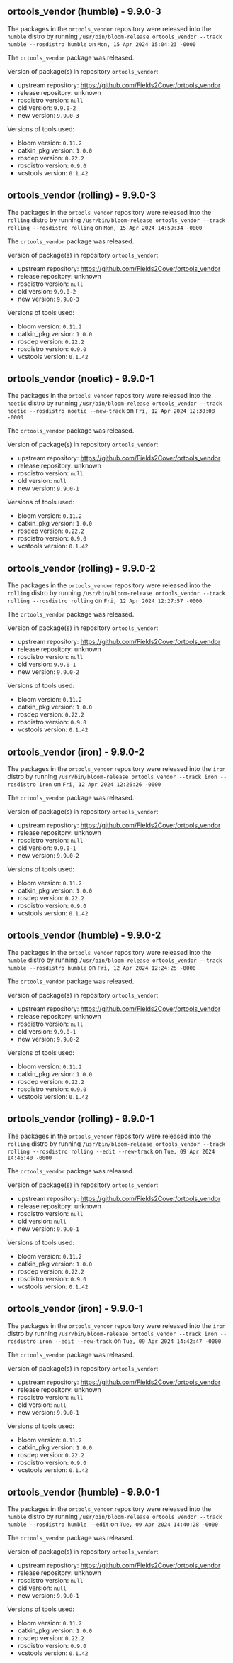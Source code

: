 ## ortools_vendor (humble) - 9.9.0-3

The packages in the `ortools_vendor` repository were released into the `humble` distro by running `/usr/bin/bloom-release ortools_vendor --track humble --rosdistro humble` on `Mon, 15 Apr 2024 15:04:23 -0000`

The `ortools_vendor` package was released.

Version of package(s) in repository `ortools_vendor`:

- upstream repository: https://github.com/Fields2Cover/ortools_vendor
- release repository: unknown
- rosdistro version: `null`
- old version: `9.9.0-2`
- new version: `9.9.0-3`

Versions of tools used:

- bloom version: `0.11.2`
- catkin_pkg version: `1.0.0`
- rosdep version: `0.22.2`
- rosdistro version: `0.9.0`
- vcstools version: `0.1.42`


## ortools_vendor (rolling) - 9.9.0-3

The packages in the `ortools_vendor` repository were released into the `rolling` distro by running `/usr/bin/bloom-release ortools_vendor --track rolling --rosdistro rolling` on `Mon, 15 Apr 2024 14:59:34 -0000`

The `ortools_vendor` package was released.

Version of package(s) in repository `ortools_vendor`:

- upstream repository: https://github.com/Fields2Cover/ortools_vendor
- release repository: unknown
- rosdistro version: `null`
- old version: `9.9.0-2`
- new version: `9.9.0-3`

Versions of tools used:

- bloom version: `0.11.2`
- catkin_pkg version: `1.0.0`
- rosdep version: `0.22.2`
- rosdistro version: `0.9.0`
- vcstools version: `0.1.42`


## ortools_vendor (noetic) - 9.9.0-1

The packages in the `ortools_vendor` repository were released into the `noetic` distro by running `/usr/bin/bloom-release ortools_vendor --track noetic --rosdistro noetic --new-track` on `Fri, 12 Apr 2024 12:30:08 -0000`

The `ortools_vendor` package was released.

Version of package(s) in repository `ortools_vendor`:

- upstream repository: https://github.com/Fields2Cover/ortools_vendor
- release repository: unknown
- rosdistro version: `null`
- old version: `null`
- new version: `9.9.0-1`

Versions of tools used:

- bloom version: `0.11.2`
- catkin_pkg version: `1.0.0`
- rosdep version: `0.22.2`
- rosdistro version: `0.9.0`
- vcstools version: `0.1.42`


## ortools_vendor (rolling) - 9.9.0-2

The packages in the `ortools_vendor` repository were released into the `rolling` distro by running `/usr/bin/bloom-release ortools_vendor --track rolling --rosdistro rolling` on `Fri, 12 Apr 2024 12:27:57 -0000`

The `ortools_vendor` package was released.

Version of package(s) in repository `ortools_vendor`:

- upstream repository: https://github.com/Fields2Cover/ortools_vendor
- release repository: unknown
- rosdistro version: `null`
- old version: `9.9.0-1`
- new version: `9.9.0-2`

Versions of tools used:

- bloom version: `0.11.2`
- catkin_pkg version: `1.0.0`
- rosdep version: `0.22.2`
- rosdistro version: `0.9.0`
- vcstools version: `0.1.42`


## ortools_vendor (iron) - 9.9.0-2

The packages in the `ortools_vendor` repository were released into the `iron` distro by running `/usr/bin/bloom-release ortools_vendor --track iron --rosdistro iron` on `Fri, 12 Apr 2024 12:26:26 -0000`

The `ortools_vendor` package was released.

Version of package(s) in repository `ortools_vendor`:

- upstream repository: https://github.com/Fields2Cover/ortools_vendor
- release repository: unknown
- rosdistro version: `null`
- old version: `9.9.0-1`
- new version: `9.9.0-2`

Versions of tools used:

- bloom version: `0.11.2`
- catkin_pkg version: `1.0.0`
- rosdep version: `0.22.2`
- rosdistro version: `0.9.0`
- vcstools version: `0.1.42`


## ortools_vendor (humble) - 9.9.0-2

The packages in the `ortools_vendor` repository were released into the `humble` distro by running `/usr/bin/bloom-release ortools_vendor --track humble --rosdistro humble` on `Fri, 12 Apr 2024 12:24:25 -0000`

The `ortools_vendor` package was released.

Version of package(s) in repository `ortools_vendor`:

- upstream repository: https://github.com/Fields2Cover/ortools_vendor
- release repository: unknown
- rosdistro version: `null`
- old version: `9.9.0-1`
- new version: `9.9.0-2`

Versions of tools used:

- bloom version: `0.11.2`
- catkin_pkg version: `1.0.0`
- rosdep version: `0.22.2`
- rosdistro version: `0.9.0`
- vcstools version: `0.1.42`


## ortools_vendor (rolling) - 9.9.0-1

The packages in the `ortools_vendor` repository were released into the `rolling` distro by running `/usr/bin/bloom-release ortools_vendor --track rolling --rosdistro rolling --edit --new-track` on `Tue, 09 Apr 2024 14:46:40 -0000`

The `ortools_vendor` package was released.

Version of package(s) in repository `ortools_vendor`:

- upstream repository: https://github.com/Fields2Cover/ortools_vendor
- release repository: unknown
- rosdistro version: `null`
- old version: `null`
- new version: `9.9.0-1`

Versions of tools used:

- bloom version: `0.11.2`
- catkin_pkg version: `1.0.0`
- rosdep version: `0.22.2`
- rosdistro version: `0.9.0`
- vcstools version: `0.1.42`


## ortools_vendor (iron) - 9.9.0-1

The packages in the `ortools_vendor` repository were released into the `iron` distro by running `/usr/bin/bloom-release ortools_vendor --track iron --rosdistro iron --edit --new-track` on `Tue, 09 Apr 2024 14:42:47 -0000`

The `ortools_vendor` package was released.

Version of package(s) in repository `ortools_vendor`:

- upstream repository: https://github.com/Fields2Cover/ortools_vendor
- release repository: unknown
- rosdistro version: `null`
- old version: `null`
- new version: `9.9.0-1`

Versions of tools used:

- bloom version: `0.11.2`
- catkin_pkg version: `1.0.0`
- rosdep version: `0.22.2`
- rosdistro version: `0.9.0`
- vcstools version: `0.1.42`


## ortools_vendor (humble) - 9.9.0-1

The packages in the `ortools_vendor` repository were released into the `humble` distro by running `/usr/bin/bloom-release ortools_vendor --track humble --rosdistro humble --edit` on `Tue, 09 Apr 2024 14:40:28 -0000`

The `ortools_vendor` package was released.

Version of package(s) in repository `ortools_vendor`:

- upstream repository: https://github.com/Fields2Cover/ortools_vendor
- release repository: unknown
- rosdistro version: `null`
- old version: `null`
- new version: `9.9.0-1`

Versions of tools used:

- bloom version: `0.11.2`
- catkin_pkg version: `1.0.0`
- rosdep version: `0.22.2`
- rosdistro version: `0.9.0`
- vcstools version: `0.1.42`


